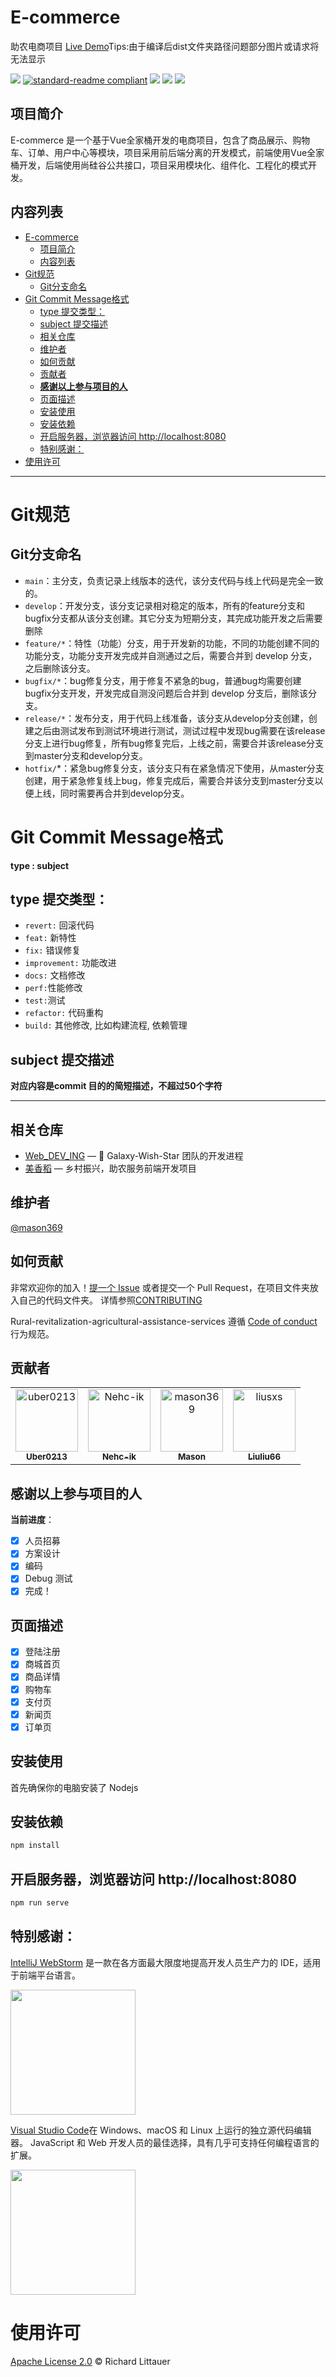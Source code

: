 # E-commerce

助农电商项目  [Live Demo](https://galaxy-wish-star.github.io/E-commerce/)Tips:由于编译后dist文件夹路径问题部分图片或请求将无法显示

[//]: # (![]&#40;https://img.shields.io/badge/%E7%8A%B6%E6%80%81-%E9%A1%B9%E7%9B%AE%E5%BC%80%E5%8F%91%E4%B8%AD-green&#41;)

![](https://img.shields.io/badge/%E7%8A%B6%E6%80%81-%E5%AE%8C%E6%88%90-success)
[![standard-readme compliant](https://img.shields.io/badge/readme%20style-standard-brightgreen.svg?style=flat-square)](https://github.com/RichardLitt/standard-readme)
[![](https://img.shields.io/crates/l/s)](https://img.shields.io/crates/l/s)
[![](https://img.shields.io/badge/Vue%2Fcli-%20%5E2%2F%20%5E5.0.8-brightgreen)](https://img.shields.io/badge/Vue%2Fcli-%20%5E2%2F%20%5E5.0.8-brightgreen)
[![](https://img.shields.io/badge/Node-%20%5E16.18.0-brightgreen)](https://img.shields.io/badge/Node-%20%5E16.18.0-brightgreen)

## 项目简介
E-commerce 是一个基于Vue全家桶开发的电商项目，包含了商品展示、购物车、订单、用户中心等模块，项目采用前后端分离的开发模式，前端使用Vue全家桶开发，后端使用尚硅谷公共接口，项目采用模块化、组件化、工程化的模式开发。

## 内容列表

- [E-commerce](#e-commerce)
  - [项目简介](#项目简介)
  - [内容列表](#内容列表)
- [Git规范](#git规范)
  - [Git分支命名](#git分支命名)
- [Git Commit Message格式](#git-commit-message格式)
  - [type 提交类型：](#type-提交类型)
  - [subject 提交描述](#subject-提交描述)
  - [相关仓库](#相关仓库)
  - [维护者](#维护者)
  - [如何贡献](#如何贡献)
  - [贡献者](#贡献者)
  - [**感谢以上参与项目的人**](#感谢以上参与项目的人)
  - [页面描述](#页面描述)
  - [安装使用](#安装使用)
  - [安装依赖](#安装依赖)
  - [开启服务器，浏览器访问 http://localhost:8080](#开启服务器浏览器访问-httplocalhost8080)
  - [特别感谢：](#特别感谢)
- [使用许可](#使用许可)

---
# Git规范
## Git分支命名
* `main`：主分支，负责记录上线版本的迭代，该分支代码与线上代码是完全一致的。
* `develop`：开发分支，该分支记录相对稳定的版本，所有的feature分支和bugfix分支都从该分支创建。其它分支为短期分支，其完成功能开发之后需要删除
* `feature/*`：特性（功能）分支，用于开发新的功能，不同的功能创建不同的功能分支，功能分支开发完成并自测通过之后，需要合并到 develop 分支，之后删除该分支。
* `bugfix/*`：bug修复分支，用于修复不紧急的bug，普通bug均需要创建bugfix分支开发，开发完成自测没问题后合并到 develop 分支后，删除该分支。
* `release/*`：发布分支，用于代码上线准备，该分支从develop分支创建，创建之后由测试发布到测试环境进行测试，测试过程中发现bug需要在该release分支上进行bug修复，所有bug修复完后，上线之前，需要合并该release分支到master分支和develop分支。
* `hotfix/`*：紧急bug修复分支，该分支只有在紧急情况下使用，从master分支创建，用于紧急修复线上bug，修复完成后，需要合并该分支到master分支以便上线，同时需要再合并到develop分支。


# Git Commit Message格式
**type : subject**

## type 提交类型：
* `revert:` 回滚代码
* `feat:` 新特性
* `fix:` 错误修复
* `improvement:` 功能改进
* `docs:` 文档修改
* `perf:`性能修改
* `test:`测试
* `refactor:` 代码重构
* `build:` 其他修改, 比如构建流程, 依赖管理
## subject 提交描述

**对应内容是commit 目的的简短描述，不超过50个字符**

---

## 相关仓库

- [Web_DEV_ING](https://github.com/Galaxy-Wish-Star/Web_DEV_ING) — 💌 Galaxy-Wish-Star 团队的开发进程
- [美香稻](https://github.com/Galaxy-Wish-Star/Rural-revitalization-agricultural-assistance-services) — 乡村振兴，助农服务前端开发项目

## 维护者

[@mason369](https://github.com/mason369)

## 如何贡献

非常欢迎你的加入！[提一个 Issue](https://github.com/Galaxy-Wish-Star/Rural-revitalization-agricultural-assistance-services/issues) 或者提交一个 Pull Request，在项目文件夹放入自己的代码文件夹。
详情参照[CONTRIBUTING](CONTRIBUTING.md)

Rural-revitalization-agricultural-assistance-services 遵循 [Code of conduct](./CODE_OF_CONDUCT.md) 行为规范。

## 贡献者

<!-- readme: collaborators,contributors -start -->
<table>
<tr>
    <td align="center">
        <a href="https://github.com/uber0213">
            <img src="https://avatars.githubusercontent.com/u/117715641?v=4" width="100;" alt="uber0213"/>
            <br />
            <sub><b>Uber0213</b></sub>
        </a>
    </td>
    <td align="center">
        <a href="https://github.com/Nehc-ik">
            <img src="https://avatars.githubusercontent.com/u/117791225?v=4" width="100;" alt="Nehc-ik"/>
            <br />
            <sub><b>Nehc-ik</b></sub>
        </a>
    </td>
    <td align="center">
        <a href="https://github.com/mason369">
            <img src="https://avatars.githubusercontent.com/u/93964390?v=4" width="100;" alt="mason369"/>
            <br />
            <sub><b>Mason</b></sub>
        </a>
    </td>
    <td align="center">
        <a href="https://github.com/liusxs">
            <img src="https://avatars.githubusercontent.com/u/101164913?v=4" width="100;" alt="liusxs"/>
            <br />
            <sub><b>Liuliu66</b></sub>
        </a>
    </td></tr>
</table>
<!-- readme: collaborators,contributors -end -->

**感谢以上参与项目的人**
---

**当前进度**：

- [x] 人员招募
- [x] 方案设计
- [x] 编码
- [x] Debug 测试
- [x] 完成！

## 页面描述

- [x] 登陆注册
- [x] 商城首页
- [x] 商品详情
- [x] 购物车
- [x] 支付页
- [x] 新闻页
- [x] 订单页

## 安装使用

首先确保你的电脑安装了 Nodejs

## 安装依赖

```bash
npm install
```

## 开启服务器，浏览器访问 http://localhost:8080

```bash
npm run serve
```

## 特别感谢：

[IntelliJ WebStorm](https://zh.wikipedia.org/zh-hans/IntelliJ_IDEA) 是一款在各方面最大限度地提高开发人员生产力的 IDE，适用于前端平台语言。

<img src="https://resources.jetbrains.com/storage/products/company/brand/logos/WebStorm_icon.png?_gl=1*10616q8*_ga*MTEwMzE4MDQwOS4xNjU0NzQ0NjIw*_ga_9J976DJZ68*MTY1NTA5NzcyOC4yLjEuMTY1NTA5ODE3Ni42MA..&_ga=2.237879491.294686240.1655097729-1103180409.1654744620" width="200px"/>

[Visual Studio Code](https://code.visualstudio.com/)在 Windows、macOS 和 Linux 上运行的独立源代码编辑器。 JavaScript 和 Web 开发人员的最佳选择，具有几乎可支持任何编程语言的扩展。

<img src="https://visualstudio.microsoft.com/wp-content/uploads/2019/09/vs-code-responsive-01-1.png" width="200px"/>

# 使用许可

[Apache License 2.0](LICENSE) © Richard Littauer
